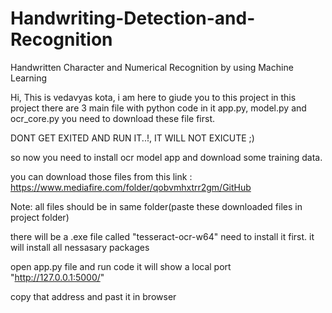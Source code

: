 # Handwriting-Detection-and-Recognition
Handwritten Character and Numerical Recognition by using Machine Learning 


Hi,
This is vedavyas kota, i am here to giude you to this project in this project there are 3 main file with python code in it app.py, model.py and ocr_core.py
you need to download these file first.

DONT GET EXITED AND RUN IT..!, IT WILL NOT EXICUTE ;)

so now you need to install ocr model app and download some training data.

you can download those files from this link : 
https://www.mediafire.com/folder/qobvmhxtrr2gm/GitHub

Note: all files should be in same folder(paste these downloaded files in project folder)

there will be a .exe file called "tesseract-ocr-w64" need to install it first.
it will install all nessasary packages 

open app.py file and run code
it will show a local port "http://127.0.0.1:5000/"

copy that address and past it in browser 
